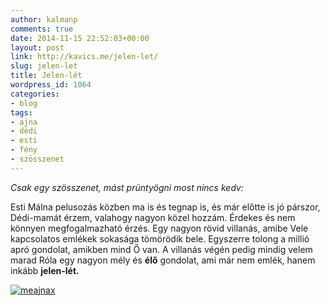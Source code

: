 ```yaml
---
author: kalmanp
comments: true
date: 2014-11-15 22:52:03+00:00
layout: post
link: http://kavics.me/jelen-let/
slug: jelen-let
title: Jelen-lét
wordpress_id: 1064
categories:
- blog
tags:
- ajna
- dédi
- esti
- fény
- szösszenet
---
```


_Csak egy szösszenet, mást prüntyögni most nincs kedv:_





Esti Málna pelusozás közben ma is és tegnap is, és már előtte is jó párszor, Dédi-mamát érzem, valahogy nagyon közel hozzám. Érdekes és nem könnyen megfogalmazható érzés. Egy nagyon rövid villanás, amibe Vele kapcsolatos emlékek sokasága tömörödik bele. Egyszerre tolong a millió apró gondolat, amikben mind Ő van. A villanás végén pedig mindig velem marad Róla egy nagyon mély és **élő** gondolat, ami már nem emlék, hanem inkább **jelen-lét.**







[![meajnax](http://kavics.me/wp-content/uploads/2014/11/meajnax.jpeg)](http://kavics.me/wp-content/uploads/2014/11/meajnax.jpeg)
